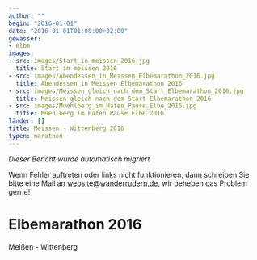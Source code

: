 ```yaml
---
author: ""
begin: "2016-01-01"
date: "2016-01-01T01:00:00+02:00"
gewässer:
- elbe
images:
- src: images/Start_in_meissen_2016.jpg
  title: Start in meissen 2016
- src: images/Abendessen_in_Meissen_Elbemarathon_2016.jpg
  title: Abendessen in Meissen Elbemarathon 2016
- src: images/Meissen_gleich_nach_dem_Start_Elbemarathon_2016.jpg
  title: Meissen gleich nach dem Start Elbemarathon 2016
- src: images/Muehlberg_im_Hafen_Pause_Elbe_2016.jpg
  title: Muehlberg im Hafen Pause Elbe 2016
länder: []
title: Meissen - Wittenberg 2016
typen: marathon
---
```



*Dieser Bericht wurde automatisch migriert*

Wenn Fehler auftreten oder links nicht funktionieren, dann schreiben Sie bitte eine Mail an website@wanderrudern.de, wir beheben das Problem gerne!



# Elbemarathon 2016


Meißen - Wittenberg
